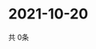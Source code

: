 # 2021-10-20
  共 0条

  <!-- BEGIN -->
  <!-- 最后更新时间Wed Oct 20 2021 21:02:37 GMT+0000 (Coordinated Universal Time) -->
  
  <!-- END -->
  
  